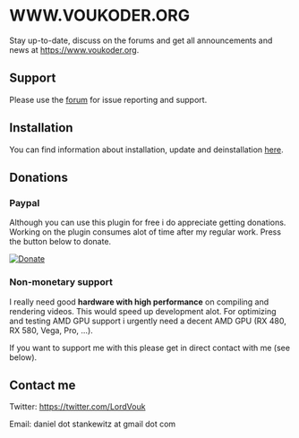 # WWW.VOUKODER.ORG
Stay up-to-date, discuss on the forums and get all announcements and news at https://www.voukoder.org.

## Support
Please use the [forum](https://www.voukoder.org/forum) for issue reporting and support.

## Installation
You can find information about installation, update and deinstallation [here](https://www.voukoder.org/article/4-installation-updates-and-deinstallation/).

## Donations
### Paypal
Although you can use this plugin for free i do appreciate getting donations. Working on the plugin consumes alot of time after my regular work. Press the button below to donate.

[![Donate](https://www.paypalobjects.com/en_US/i/btn/btn_donate_LG.gif)](https://www.paypal.me/voukoder)

### Non-monetary support
I really need good **hardware with high performance** on compiling and rendering videos. This would speed up development alot. For optimizing and testing AMD GPU support i urgently need a decent AMD GPU (RX 480, RX 580, Vega, Pro, ...).

If you want to support me with this please get in direct contact with me (see below).

## Contact me ##
Twitter: https://twitter.com/LordVouk

Email: daniel dot stankewitz at gmail dot com
